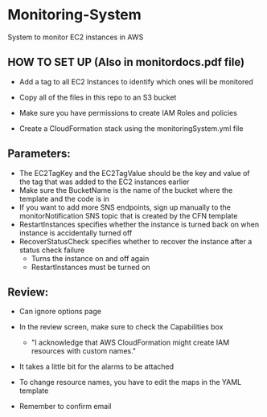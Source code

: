 # Monitoring-System
System to monitor EC2 instances in AWS

HOW TO SET UP (Also in monitordocs.pdf file)
-
  - Add a tag to all EC2 Instances to identify which ones will be monitored

  - Copy all of the files in this repo to an S3 bucket 
  
  - Make sure you have permissions to create IAM Roles and policies

  - Create a CloudFormation stack using the monitoringSystem.yml file

  Parameters:
-
   - The EC2TagKey and the EC2TagValue should be the key and value of the tag that was added to the EC2 instances earlier
   - Make sure the BucketName is the name of the bucket where the template and the code is in
   - If you want to add more SNS endpoints, sign up manually to the monitorNotification SNS topic that is created by the CFN          template
   - RestartInstances specifies whether the instance is turned back on when instance is accidentally turned off
   - RecoverStatusCheck specifies whether to recover the instance after a status check failure
      - Turns the instance on and off again
      - RestartInstances must be turned on

  Review:
-
   - Can ignore options page
   - In the review screen, make sure to check the Capabilities box 
      - "I acknowledge that AWS CloudFormation might create IAM resources with custom names."
      
  - It takes a little bit for the alarms to be attached
  - To change resource names, you have to edit the maps in the YAML template
  - Remember to confirm email
